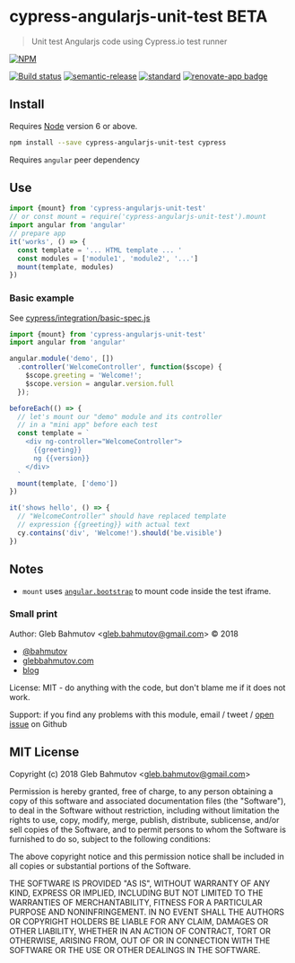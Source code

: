 # cypress-angularjs-unit-test BETA

> Unit test Angularjs code using Cypress.io test runner

[![NPM][npm-icon]][npm-url]

[![Build status][ci-image]][ci-url]
[![semantic-release][semantic-image]][semantic-url]
[![standard][standard-image]][standard-url]
[![renovate-app badge][renovate-badge]][renovate-app]

## Install

Requires [Node](https://nodejs.org/en/) version 6 or above.

```sh
npm install --save cypress-angularjs-unit-test cypress
```

Requires `angular` peer dependency

## Use

```js
import {mount} from 'cypress-angularjs-unit-test'
// or const mount = require('cypress-angularjs-unit-test').mount
import angular from 'angular'
// prepare app
it('works', () => {
  const template = '... HTML template ... '
  const modules = ['module1', 'module2', '...']
  mount(template, modules)
})
```

### Basic example

See [cypress/integration/basic-spec.js](cypress/integration/basic-spec.js)

```js
import {mount} from 'cypress-angularjs-unit-test'
import angular from 'angular'

angular.module('demo', [])
  .controller('WelcomeController', function($scope) {
    $scope.greeting = 'Welcome!';
    $scope.version = angular.version.full
  });

beforeEach(() => {
  // let's mount our "demo" module and its controller
  // in a "mini app" before each test
  const template = `
    <div ng-controller="WelcomeController">
      {{greeting}}
      ng {{version}}
    </div>
  `
  mount(template, ['demo'])
})

it('shows hello', () => {
  // "WelcomeController" should have replaced template
  // expression {{greeting}} with actual text
  cy.contains('div', 'Welcome!').should('be.visible')
})
```

## Notes

* `mount` uses [`angular.bootstrap`](https://docs.angularjs.org/api/ng/function/angular.bootstrap) to mount code inside the test iframe.

### Small print

Author: Gleb Bahmutov &lt;gleb.bahmutov@gmail.com&gt; &copy; 2018

* [@bahmutov](https://twitter.com/bahmutov)
* [glebbahmutov.com](https://glebbahmutov.com)
* [blog](https://glebbahmutov.com/blog)

License: MIT - do anything with the code, but don't blame me if it does not work.

Support: if you find any problems with this module, email / tweet /
[open issue](https://github.com/bahmutov/cypress-angularjs-unit-test/issues) on Github

## MIT License

Copyright (c) 2018 Gleb Bahmutov &lt;gleb.bahmutov@gmail.com&gt;

Permission is hereby granted, free of charge, to any person
obtaining a copy of this software and associated documentation
files (the "Software"), to deal in the Software without
restriction, including without limitation the rights to use,
copy, modify, merge, publish, distribute, sublicense, and/or sell
copies of the Software, and to permit persons to whom the
Software is furnished to do so, subject to the following
conditions:

The above copyright notice and this permission notice shall be
included in all copies or substantial portions of the Software.

THE SOFTWARE IS PROVIDED "AS IS", WITHOUT WARRANTY OF ANY KIND,
EXPRESS OR IMPLIED, INCLUDING BUT NOT LIMITED TO THE WARRANTIES
OF MERCHANTABILITY, FITNESS FOR A PARTICULAR PURPOSE AND
NONINFRINGEMENT. IN NO EVENT SHALL THE AUTHORS OR COPYRIGHT
HOLDERS BE LIABLE FOR ANY CLAIM, DAMAGES OR OTHER LIABILITY,
WHETHER IN AN ACTION OF CONTRACT, TORT OR OTHERWISE, ARISING
FROM, OUT OF OR IN CONNECTION WITH THE SOFTWARE OR THE USE OR
OTHER DEALINGS IN THE SOFTWARE.

[npm-icon]: https://nodei.co/npm/cypress-angularjs-unit-test.svg?downloads=true
[npm-url]: https://npmjs.org/package/cypress-angularjs-unit-test
[ci-image]: https://travis-ci.org/bahmutov/cypress-angularjs-unit-test.svg?branch=master
[ci-url]: https://travis-ci.org/bahmutov/cypress-angularjs-unit-test
[semantic-image]: https://img.shields.io/badge/%20%20%F0%9F%93%A6%F0%9F%9A%80-semantic--release-e10079.svg
[semantic-url]: https://github.com/semantic-release/semantic-release
[standard-image]: https://img.shields.io/badge/code%20style-standard-brightgreen.svg
[standard-url]: http://standardjs.com/
[renovate-badge]: https://img.shields.io/badge/renovate-app-blue.svg
[renovate-app]: https://renovateapp.com/
